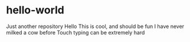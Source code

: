 # hello-world
Just another repository
Hello
This is cool, and should be fun
I have never milked a cow before
Touch typing can be extremely hard
